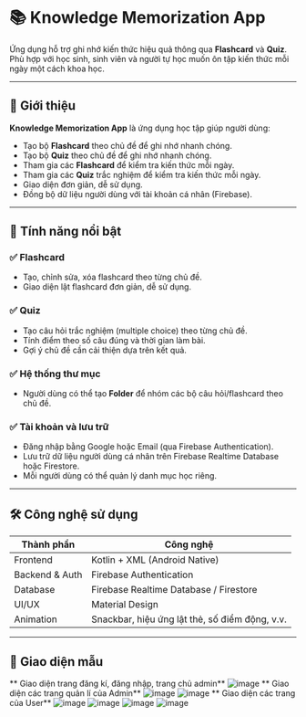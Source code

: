 # 📚 Knowledge Memorization App

Ứng dụng hỗ trợ ghi nhớ kiến thức hiệu quả thông qua **Flashcard** và **Quiz**. Phù hợp với học sinh, sinh viên và người tự học muốn ôn tập kiến thức mỗi ngày một cách khoa học.

---

## 🚀 Giới thiệu

**Knowledge Memorization App** là ứng dụng học tập giúp người dùng:

- Tạo bộ **Flashcard** theo chủ đề để ghi nhớ nhanh chóng.
- Tạo bộ **Quiz** theo chủ đề để ghi nhớ nhanh chóng.
- Tham gia các **Flashcard** để kiểm tra kiến thức mỗi ngày.
- Tham gia các **Quiz** trắc nghiệm để kiểm tra kiến thức mỗi ngày.
- Giao diện đơn giản, dễ sử dụng.
- Đồng bộ dữ liệu người dùng với tài khoản cá nhân (Firebase).

---

## 🎯 Tính năng nổi bật

### ✅ Flashcard
- Tạo, chỉnh sửa, xóa flashcard theo từng chủ đề.
- Giao diện lật flashcard đơn giản, dễ sử dụng.

### ✅ Quiz
- Tạo câu hỏi trắc nghiệm (multiple choice) theo từng chủ đề.
- Tính điểm theo số câu đúng và thời gian làm bài.
- Gợi ý chủ đề cần cải thiện dựa trên kết quả.

### ✅ Hệ thống thư mục
- Người dùng có thể tạo **Folder** để nhóm các bộ câu hỏi/flashcard theo chủ đề.

### ✅ Tài khoản và lưu trữ
- Đăng nhập bằng Google hoặc Email (qua Firebase Authentication).
- Lưu trữ dữ liệu người dùng cá nhân trên Firebase Realtime Database hoặc Firestore.
- Mỗi người dùng có thể quản lý danh mục học riêng.

---

## 🛠️ Công nghệ sử dụng

| Thành phần | Công nghệ |
|------------|-----------|
| Frontend | Kotlin + XML (Android Native) |
| Backend & Auth | Firebase Authentication |
| Database | Firebase Realtime Database / Firestore |
| UI/UX | Material Design |
| Animation | Snackbar, hiệu ứng lật thẻ, số điểm động, v.v. |

---

## 📱 Giao diện mẫu
** Giao diện trang đăng kí, đăng nhập, trang chủ admin**
![image](https://github.com/user-attachments/assets/8111dd57-de65-4d3a-b882-608427e71677)
** Giao diện các trang quản lí của Admin**
![image](https://github.com/user-attachments/assets/3ffca78e-8e1d-412e-a0af-8e018f331dc3)
![image](https://github.com/user-attachments/assets/b722ec7f-5e7f-48f8-85d3-b6ca2c5082aa)
** Giao diện các trang của User**
![image](https://github.com/user-attachments/assets/24c63105-0b21-405c-b7f4-7aee084b7993)
![image](https://github.com/user-attachments/assets/c8a19a4f-64c0-4ef8-90c0-6e532edb1bf9)
![image](https://github.com/user-attachments/assets/7dbd076b-7ea6-493a-b2aa-c85e0618fd55)
![image](https://github.com/user-attachments/assets/c02f71ca-db90-4206-a41b-893b0224a10d)






